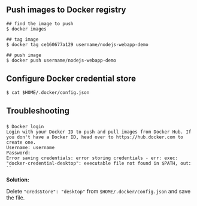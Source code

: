 

## Push images to Docker registry

```shell
## find the image to push
$ docker images

## tag image
$ docker tag ce160677a129 username/nodejs-webapp-demo

## push image
$ docker push username/nodejs-webapp-demo
```

## Configure Docker credential store

```shell
$ cat $HOME/.docker/config.json

```
## Troubleshooting

### 

```shell
$ Docker login 
Login with your Docker ID to push and pull images from Docker Hub. If you don't have a Docker ID, head over to https://hub.docker.com to create one.
Username: username
Password: 
Error saving credentials: error storing credentials - err: exec: "docker-credential-desktop": executable file not found in $PATH, out: ``
```

**Solution:**

Delete `"credsStore": "desktop"` from `$HOME/.docker/config.json` and save the file.